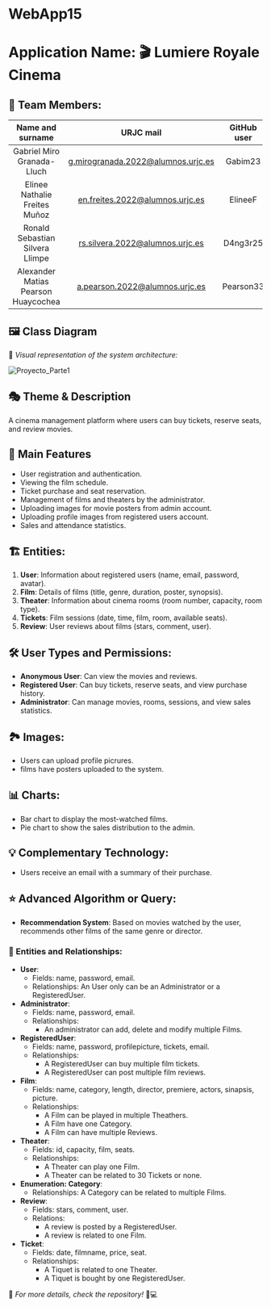 # WebApp15

# Application Name: 🎬 Lumiere Royale Cinema

## 👥 Team Members:
| Name and surname    | URJC mail      | GitHub user      |
|:------------: |:------------:| :------------:|
| Gabriel Miro Granada-Lluch       | g.mirogranada.2022@alumnos.urjc.es       | Gabim23       |
| Elinee Nathalie Freites Muñoz       | en.freites.2022@alumnos.urjc.es       | ElineeF      |
| Ronald Sebastian Silvera Llimpe       | rs.silvera.2022@alumnos.urjc.es       | D4ng3r25       |
| Alexander Matias Pearson Huaycochea       | a.pearson.2022@alumnos.urjc.es       | Pearson33       |

## 🖼 Class Diagram
📌 *Visual representation of the system architecture:* 

![Proyecto_Parte1](https://github.com/user-attachments/assets/97d4b52e-843a-4d1b-bd48-d3ff3de154a0)


## 🎭 **Theme & Description** 
A cinema management platform where users can buy tickets, reserve seats, and review movies.

## 🚀 **Main Features** 
- User registration and authentication.
- Viewing the film schedule.
- Ticket purchase and seat reservation.
- Management of films and theaters by the administrator.
- Uploading images for movie posters from admin account.
- Uploading profile images from registered users account.
- Sales and attendance statistics.

## 🏗 **Entities**:
1. **User**: Information about registered users (name, email, password, avatar).
2. **Film**: Details of films (title, genre, duration, poster, synopsis).
3. **Theater**: Information about cinema rooms (room number, capacity, room type).
4. **Tickets**: Film sessions (date, time, film, room, available seats).
5. **Review**: User reviews about films (stars, comment, user).

## 🛠 User Types and Permissions:
- **Anonymous User**: Can view the movies and reviews.
- **Registered User**: Can buy tickets, reserve seats, and view purchase history.
- **Administrator**: Can manage movies, rooms, sessions, and view sales statistics.

## 🏞 Images:
- Users can upload profile picrures.
- films have posters uploaded to the system.

## 📊 Charts:
- Bar chart to display the most-watched films.
- Pie chart to show the sales distribution to the admin.

## 💡 Complementary Technology:
- Users receive an email with a summary of their purchase.

## ⭐ Advanced Algorithm or Query:
- **Recommendation System**: Based on movies watched by the user, recommends other films of the same genre or director.


### 🔗 Entities and Relationships:
- **User**:
  - Fields: name, password, email.
  - Relationships: An User only can be an Administrator or a RegisteredUser. 
- **Administrator**:
  - Fields: name, password, email.
  - Relationships:
    - An administrator can add, delete and modify multiple Films.
- **RegisteredUser**:
  - Fields: name, password, profilepicture, tickets, email.
  - Relationships:
     - A RegisteredUser can buy multiple film tickets.
     - A RegisteredUser can post multiple film reviews.
- **Film**:
  - Fields: name, category, length, director, premiere, actors, sinapsis, picture.
  - Relationships:
    - A Film can be played in multiple Theathers.
    - A Film have one Category.
    - A Film can have multiple Reviews.
- **Theater**:
  - Fields: id, capacity, film, seats.
  - Relationships:
    - A Theater can play one Film.
    - A Theater can be related to 30 Tickets or none.
- **Enumeration: Category**:
  - Relationships: A Category can be related to multiple Films.
- **Review**:
  - Fields: stars, comment, user.
  - Relations:
    - A review is posted by a RegisteredUser.
    - A review is related to one Film.
- **Ticket**:
  - Fields: date, filmname, price, seat.
  - Relationships:
    - A Tiquet is related to one Theater.
    - A Tiquet is bought by one RegisteredUser.

📌 *For more details, check the repository!* 🚀💻


